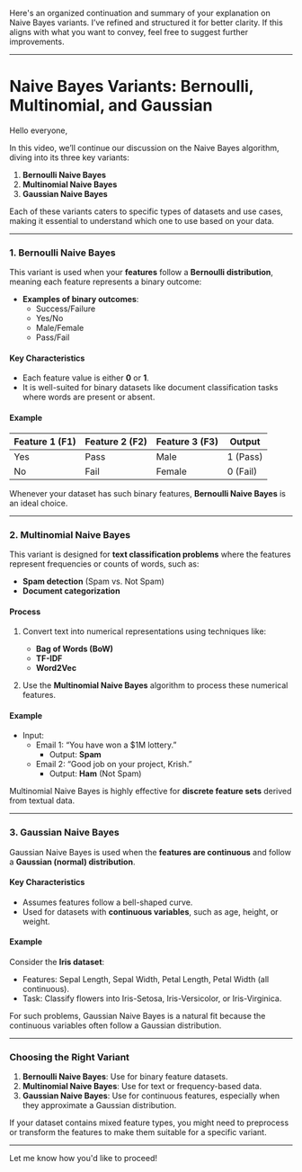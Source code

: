 Here's an organized continuation and summary of your explanation on Naive Bayes variants. I’ve refined and structured it for better clarity. If this aligns with what you want to convey, feel free to suggest further improvements.  

---

# Naive Bayes Variants: Bernoulli, Multinomial, and Gaussian

Hello everyone,  

In this video, we’ll continue our discussion on the Naive Bayes algorithm, diving into its three key variants:  

1. **Bernoulli Naive Bayes**  
2. **Multinomial Naive Bayes**  
3. **Gaussian Naive Bayes**  

Each of these variants caters to specific types of datasets and use cases, making it essential to understand which one to use based on your data.  

---

### 1. **Bernoulli Naive Bayes**  

This variant is used when your **features** follow a **Bernoulli distribution**, meaning each feature represents a binary outcome:  

- **Examples of binary outcomes**:  
  - Success/Failure  
  - Yes/No  
  - Male/Female  
  - Pass/Fail  

#### Key Characteristics  

- Each feature value is either **0** or **1**.  
- It is well-suited for binary datasets like document classification tasks where words are present or absent.  

#### Example  

| Feature 1 (F1) | Feature 2 (F2) | Feature 3 (F3) | Output  |  
|----------------|----------------|----------------|---------|  
| Yes            | Pass           | Male           | 1 (Pass)|  
| No             | Fail           | Female         | 0 (Fail)|  

Whenever your dataset has such binary features, **Bernoulli Naive Bayes** is an ideal choice.  

---

### 2. **Multinomial Naive Bayes**  

This variant is designed for **text classification problems** where the features represent frequencies or counts of words, such as:  

- **Spam detection** (Spam vs. Not Spam)  
- **Document categorization**  

#### Process  

1. Convert text into numerical representations using techniques like:  
   - **Bag of Words (BoW)**  
   - **TF-IDF**  
   - **Word2Vec**  

2. Use the **Multinomial Naive Bayes** algorithm to process these numerical features.  

#### Example  

- Input:  
  - Email 1: “You have won a $1M lottery.”  
    - Output: **Spam**  
  - Email 2: “Good job on your project, Krish.”  
    - Output: **Ham** (Not Spam)  

Multinomial Naive Bayes is highly effective for **discrete feature sets** derived from textual data.  

---

### 3. **Gaussian Naive Bayes**  

Gaussian Naive Bayes is used when the **features are continuous** and follow a **Gaussian (normal) distribution**.  

#### Key Characteristics  

- Assumes features follow a bell-shaped curve.  
- Used for datasets with **continuous variables**, such as age, height, or weight.  

#### Example  

Consider the **Iris dataset**:  

- Features: Sepal Length, Sepal Width, Petal Length, Petal Width (all continuous).  
- Task: Classify flowers into Iris-Setosa, Iris-Versicolor, or Iris-Virginica.  

For such problems, Gaussian Naive Bayes is a natural fit because the continuous variables often follow a Gaussian distribution.

---

### Choosing the Right Variant  

1. **Bernoulli Naive Bayes**: Use for binary feature datasets.  
2. **Multinomial Naive Bayes**: Use for text or frequency-based data.  
3. **Gaussian Naive Bayes**: Use for continuous features, especially when they approximate a Gaussian distribution.  

If your dataset contains mixed feature types, you might need to preprocess or transform the features to make them suitable for a specific variant.  

---

Let me know how you'd like to proceed!

